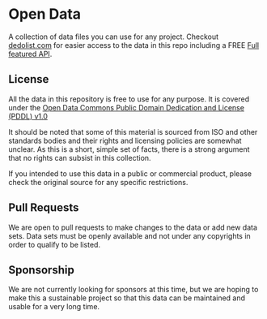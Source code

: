 # Open Data
A collection of data files you can use for any project. Checkout [dedolist.com](https://dedolist.com) for easier access to the data in this repo including a FREE [Full featured API](https://dedolist.com/api-docs). 

## License

All the data in this repository is free to use for any purpose.  It is covered under the [Open Data Commons Public Domain Dedication and License (PDDL) v1.0](https://opendatacommons.org/licenses/pddl/1-0/index.html)

It should be noted that some of this material is sourced from ISO and other standards bodies and their rights and licensing policies are somewhat unclear. As this is a short, simple set of facts, there is a strong argument that no rights can subsist in this collection.

If you intended to use this data in a public or commercial product, please check the original source for any specific restrictions.

## Pull Requests

We are open to pull requests to make changes to the data or add new data sets.  Data sets must be openly available and not under any copyrights in order to qualify to be listed.

## Sponsorship

We are not currently looking for sponsors at this time, but we are hoping to make this a sustainable project so that this data can be maintained and usable for a very long time.
